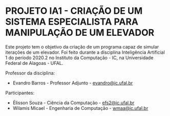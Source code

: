 # PROJETO IA1 - CRIAÇÃO DE UM SISTEMA ESPECIALISTA PARA MANIPULAÇÃO DE UM ELEVADOR

Este projeto tem o objetivo da criação de um programa capaz de simular iterações de um elevador. Foi feito durante a disciplina Inteligência Artificial 1 do período 2020.2 no Instituto da Computação - IC, na Universidade Federal de Alagoas - UFAL.

Professor da disciplina:
* Evandro Barros           - Professor Adjunto              - evandro@ic.ufal.br

Participantes:
* Élisson Souza            - Ciência da Computação          - efs2@ic.ufal.br
* Wilamis Micael           - Engenharia de Computação       - wmaa@ic.ufal.br
